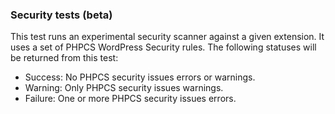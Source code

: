 ### Security tests (beta)

This test runs an experimental security scanner against a given extension. It uses a set of PHPCS WordPress Security rules. The following statuses will be returned from this test:

- Success: No PHPCS security issues errors or warnings.
- Warning: Only PHPCS security issues warnings.
- Failure: One or more PHPCS security issues errors.